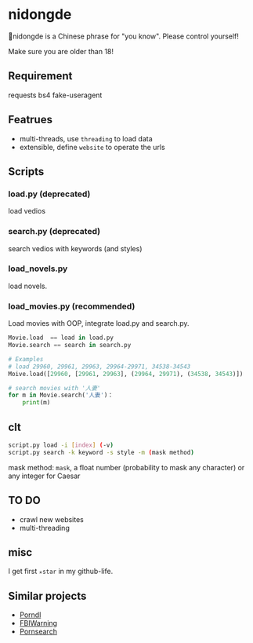 # nidongde
🔞nidongde is a Chinese phrase for "you know". Please control yourself!

Make sure you are older than 18!

## Requirement
requests
bs4
fake-useragent

## Featrues

- multi-threads, use `threading` to load data
- extensible, define `website` to operate the urls


## Scripts

### load.py (deprecated)
load vedios

### search.py (deprecated)
search vedios with keywords (and styles)

### load_novels.py
load novels.

### load_movies.py (recommended)
Load movies with OOP, integrate load.py and search.py.
```python
Movie.load  == load in load.py
Movie.search == search in search.py

# Examples
# load 29960, 29961, 29963, 29964-29971, 34538-34543
Moive.load([29960, [29961, 29963], (29964, 29971), (34538, 34543)])

# search movies with '人妻'
for m in Movie.search('人妻')：
    print(m)
```

## clt

```bash
script.py load -i [index] (-v)
script.py search -k keyword -s style -m (mask method)
```
mask method: `mask`, a float number (probability to mask any character) or any integer for Caesar

## TO DO

- crawl new websites
- multi-threading

## misc
I get first `✭star` in my github-life.

## Similar projects
* [Porndl](https://github.com/Ybow/porndl)
* [FBIWarning](https://github.com/nusr/FBIWarning)
* [Pornsearch](https://github.com/LucasLeandro1204/Pornsearch)
